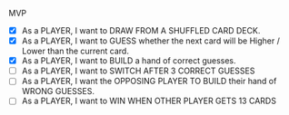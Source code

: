 MVP

- [x] As a PLAYER, I want to DRAW FROM A SHUFFLED CARD DECK.
- [x] As a PLAYER, I want to GUESS whether the next card will be Higher / Lower than the current card. 
- [x] As a PLAYER, I want to BUILD a hand of correct guesses.
- [ ] As a PLAYER, I want to SWITCH AFTER 3 CORRECT GUESSES
- [ ] As a PLAYER, I want the OPPOSING PLAYER TO BUILD their hand of WRONG GUESSES.
- [ ] As a PLAYER, I want to WIN WHEN OTHER PLAYER GETS 13 CARDS
